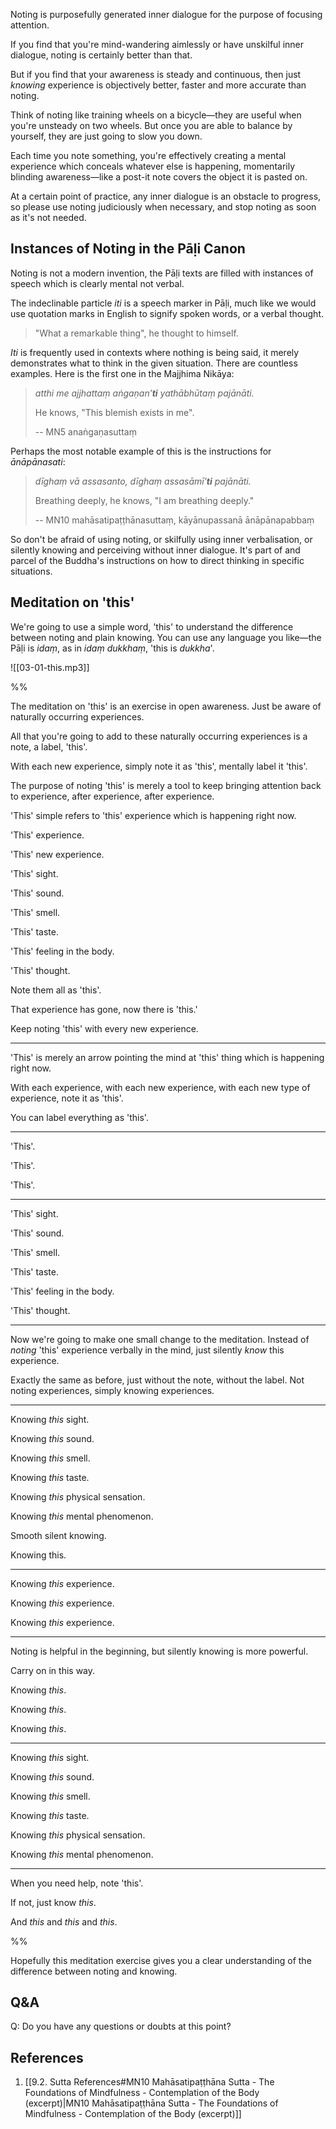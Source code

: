 
Noting is purposefully generated inner dialogue for the purpose of focusing attention.

If you find that you're mind-wandering aimlessly or have unskilful inner dialogue, noting is certainly better than that.

But if you find that your awareness is steady and continuous, then just *knowing* experience is objectively better, faster and more accurate than noting.

Think of noting like training wheels on a bicycle—they are useful when you're unsteady on two wheels. But once you are able to balance by yourself, they are just going to slow you down.

Each time you note something, you're effectively creating a mental experience which conceals whatever else is happening, momentarily blinding awareness—like a post-it note covers the object it is pasted on.

At a certain point of practice, any inner dialogue is an obstacle to progress, so please use noting judiciously when necessary, and stop noting as soon as it's not needed.

## Instances of Noting in the Pāḷi Canon

Noting is not a modern invention, the Pāḷi texts are filled with instances of speech which is clearly mental not verbal. 

The indeclinable particle *iti* is a speech marker in Pāḷi, much like we would use quotation marks in English to signify spoken words, or a verbal thought. 

> "What a remarkable thing", he thought to himself.

*Iti* is frequently used in contexts where nothing is being said, it merely demonstrates what to think in the given situation. There are countless examples. Here is the first one in the Majjhima Nikāya:

> *atthi me ajjhattaṃ aṅgaṇan’**ti** yathābhūtaṃ pajānāti.*
> 
> He knows, "This blemish exists in me".
> 
> -- MN5 anaṅgaṇasuttaṃ

Perhaps the most notable example of this is the instructions for *ānāpānasati*:

> *dīghaṃ vā assasanto, dīghaṃ assasāmī’**ti** pajānāti.*
> 
> Breathing deeply, he knows, "I am breathing deeply."
> 
> -- MN10 mahāsatipaṭṭhānasuttaṃ, kāyānupassanā ānāpānapabbaṃ

So don't be afraid of using noting, or skilfully using inner verbalisation, or silently knowing and perceiving without inner dialogue. It's part of and parcel of the Buddha's instructions on how to direct thinking in specific situations. 
## Meditation on 'this'

We're going to use a simple word, 'this' to understand the difference between noting and plain knowing. You can use any language you like—the Pāḷi is *idaṃ*, as in *idaṃ dukkhaṃ*, 'this is *dukkha*'.

![[03-01-this.mp3]]

%%

The meditation on 'this' is an exercise in open awareness. Just be aware of naturally occurring experiences.

All that you're going to add to these naturally occurring experiences is a note, a label, 'this'.

With each new experience, simply note it as 'this', mentally label it 'this'.

The purpose of noting 'this' is merely a tool to keep bringing attention back to experience, after experience, after experience.

'This' simple refers to 'this' experience which is happening right now.

'This' experience.

'This' new experience.

'This' sight.

'This' sound.

'This' smell.

'This' taste.

'This' feeling in the body.

'This' thought.

Note them all as 'this'.

That experience has gone, now there is 'this.'

Keep noting 'this' with every new experience.

---
'This' is merely an arrow pointing the mind at 'this' thing which is happening right now.

With each experience, with each new experience, with each new type of experience, note it as 'this'.

You can label everything as 'this'.

---
'This'.

'This'.

'This'.

---
'This' sight.

'This' sound.

'This' smell.

'This' taste.

'This' feeling in the body.

'This' thought.

---
Now we're going to make one small change to the meditation. Instead of *noting* 'this' experience verbally in the mind, just silently *know* this experience.

Exactly the same as before, just without the note, without the label. Not noting experiences, simply knowing experiences. 

---
Knowing *this* sight.

Knowing *this* sound.

Knowing *this* smell.

Knowing *this* taste.

Knowing *this* physical sensation.

Knowing *this* mental phenomenon.

Smooth silent knowing.

Knowing this.

---
Knowing *this* experience.

Knowing *this* experience.

Knowing *this* experience.

---
Noting is helpful in the beginning, but silently knowing is more powerful.

Carry on in this way.

Knowing *this*.

Knowing *this*.

Knowing *this*.

---
Knowing *this* sight.

Knowing *this* sound.

Knowing *this* smell.

Knowing *this* taste.

Knowing *this* physical sensation.

Knowing *this* mental phenomenon.

---
When you need help, note 'this'.

If not, just know *this*.

And *this* and *this* and *this*.

%%

Hopefully this meditation exercise gives you a clear understanding of the difference between noting and knowing.

## Q&A

Q: Do you have any questions or doubts at this point?

## References 
1. [[9.2. Sutta References#MN10 Mahāsatipaṭṭhāna Sutta - The Foundations of Mindfulness - Contemplation of the Body (excerpt)|MN10 Mahāsatipaṭṭhāna Sutta - The Foundations of Mindfulness - Contemplation of the Body (excerpt)]]



